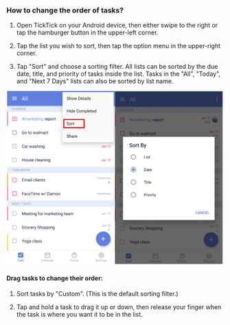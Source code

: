 ### How to change the order of tasks?

1. Open TickTick on your Android device, then either swipe to the right or tap the hamburger button in the upper-left corner.

2. Tap the list you wish to sort, then tap the option menu in the upper-right corner.

3. Tap "Sort" and choose a sorting filter. All lists can be sorted by the due date, title, and priority of tasks inside the list. Tasks in the "All", "Today", and "Next 7 Days" lists can also be sorted by list name.


![](../tick-android/3.3/3.3.5.png)

#### Drag tasks to change their order:

1. Sort tasks by "Custom". \(This is the default sorting filter.\)

2. Tap and hold a task to drag it up or down, then release your finger when the task is where you want it to be in the list.

